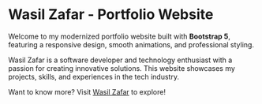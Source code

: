 # Wasil Zafar - Portfolio Website

Welcome to my modernized portfolio website built with **Bootstrap 5**, featuring a responsive design, smooth animations, and professional styling.

 Wasil Zafar is a software developer and technology enthusiast with a passion for creating innovative solutions. This website showcases my projects, skills, and experiences in the tech industry.

 Want to know more? Visit [Wasil Zafar](https://www.linkedin.com/in/wasilzafar/) to explore!